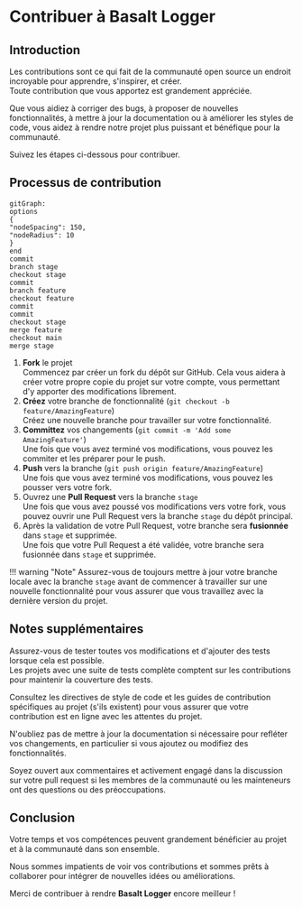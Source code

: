 # **Contribuer à Basalt Logger**

## **Introduction**

Les contributions sont ce qui fait de la communauté open source un endroit incroyable pour apprendre, s'inspirer, et créer.  
Toute contribution que vous apportez est grandement appréciée.

Que vous aidiez à corriger des bugs, à proposer de nouvelles fonctionnalités, à mettre à jour la documentation ou à améliorer les styles de code, vous aidez à rendre notre projet plus puissant et bénéfique pour la communauté.

Suivez les étapes ci-dessous pour contribuer.

## **Processus de contribution**

```mermaid
gitGraph:
options
{
"nodeSpacing": 150,
"nodeRadius": 10
}
end
commit
branch stage
checkout stage
commit
branch feature
checkout feature
commit
commit
checkout stage
merge feature
checkout main
merge stage
```

1. **Fork** le projet  
   Commencez par créer un fork du dépôt sur GitHub. Cela vous aidera à créer votre propre copie du projet sur votre compte, vous permettant d'y apporter des modifications librement.
2. **Créez** votre branche de fonctionnalité (`git checkout -b feature/AmazingFeature`)  
    Créez une nouvelle branche pour travailler sur votre fonctionnalité.
3. **Committez** vos changements (`git commit -m 'Add some AmazingFeature'`)  
    Une fois que vous avez terminé vos modifications, vous pouvez les commiter et les préparer pour le push.
4. **Push** vers la branche (`git push origin feature/AmazingFeature`)  
    Une fois que vous avez terminé vos modifications, vous pouvez les pousser vers votre fork.
5. Ouvrez une **Pull Request** vers la branche `stage`  
    Une fois que vous avez poussé vos modifications vers votre fork, vous pouvez ouvrir une Pull Request vers la branche `stage` du dépôt principal.
6. Après la validation de votre Pull Request, votre branche sera **fusionnée** dans `stage` et supprimée.  
    Une fois que votre Pull Request a été validée, votre branche sera fusionnée dans `stage` et supprimée.


!!! warning "Note"
    Assurez-vous de toujours mettre à jour votre branche locale avec la branche `stage` avant de commencer à travailler sur une nouvelle fonctionnalité pour vous assurer que vous travaillez avec la dernière version du projet.

## **Notes supplémentaires**

Assurez-vous de tester toutes vos modifications et d'ajouter des tests lorsque cela est possible.  
Les projets avec une suite de tests complète comptent sur les contributions pour maintenir la couverture des tests.

Consultez les directives de style de code et les guides de contribution spécifiques au projet (s'ils existent) pour vous assurer que votre contribution est en ligne avec les attentes du projet.

N'oubliez pas de mettre à jour la documentation si nécessaire pour refléter vos changements, en particulier si vous ajoutez ou modifiez des fonctionnalités.

Soyez ouvert aux commentaires et activement engagé dans la discussion sur votre pull request si les membres de la communauté ou les mainteneurs ont des questions ou des préoccupations.

## **Conclusion**

Votre temps et vos compétences peuvent grandement bénéficier au projet et à la communauté dans son ensemble.

Nous sommes impatients de voir vos contributions et sommes prêts à collaborer pour intégrer de nouvelles idées ou améliorations.

Merci de contribuer à rendre **Basalt Logger** encore meilleur !
